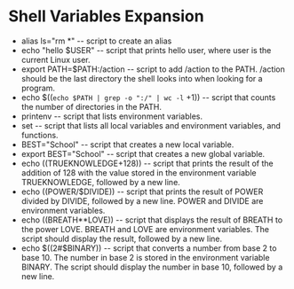# Shell Variables Expansion
- alias ls="rm *" -- script to create an alias
- echo "hello $USER" -- script that prints hello user, where user is the current Linux user.
- export PATH=$PATH:/action -- script to add /action to the PATH. /action should be the last directory the shell looks into when looking for a program.
- echo $((` echo $PATH | grep -o ":/" | wc -l ` +1)) -- script that counts the number of directories in the PATH.
- printenv -- script that lists environment variables.
- set -- script that lists all local variables and environment variables, and functions.
- BEST="School" -- script that creates a new local variable.
- export BEST="School" -- script that creates a new global variable.
- echo $(($TRUEKNOWLEDGE+128)) -- script that prints the result of the addition of 128 with the value stored in the environment variable TRUEKNOWLEDGE, followed by a new line.
- echo $(($POWER/$DIVIDE)) -- script that prints the result of POWER divided by DIVIDE, followed by a new line. POWER and DIVIDE are environment variables.
- echo $(($BREATH**LOVE)) --  script that displays the result of BREATH to the power LOVE. BREATH and LOVE are environment variables. The script should display the result, followed by a new line.
- echo $((2#$BINARY)) -- script that converts a number from base 2 to base 10. The number in base 2 is stored in the environment variable BINARY. The script should display the number in base 10, followed by a new line.
